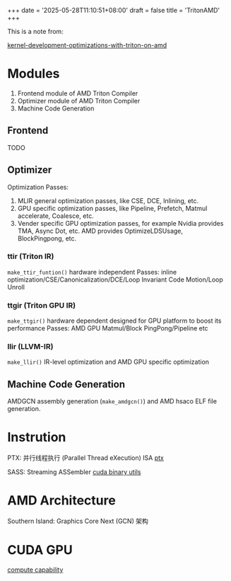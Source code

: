 +++
date = '2025-05-28T11:10:51+08:00'
draft = false
title = 'TritonAMD'
+++


This is a note from: 

[kernel-development-optimizations-with-triton-on-amd](https://rocm.blogs.amd.com/software-tools-optimization/kernel-development-optimizations-with-triton-on-/README.html)

# Modules

1. Frontend module of AMD Triton Compiler
2. Optimizer module of AMD Triton Compiler
3. Machine Code Generation


## Frontend

TODO

## Optimizer

Optimization Passes:
1. MLIR general optimization passes, like CSE, DCE, Inlining, etc.
2. GPU specific optimization passes, like Pipeline, Prefetch, Matmul accelerate, Coalesce, etc.
3. Vender specific GPU optimization passes, for example Nvidia provides TMA, Async Dot, etc. AMD provides OptimizeLDSUsage, BlockPingpong, etc.

### ttir (Triton IR)
`make_ttir_funtion()`
hardware independent
Passes: inline optimization/CSE/Canonicalization/DCE/Loop Invariant Code Motion/Loop Unroll

### ttgir (Triton GPU IR)
`make_ttgir()`
hardware dependent
designed for GPU platform to boost its performance
Passes: AMD GPU Matmul/Block PingPong/Pipeline etc

### llir (LLVM-IR)
`make_llir()`
IR-level optimization and AMD GPU specific optimization

## Machine Code Generation
AMDGCN assembly generation (`make_amdgcn()`) and AMD hsaco ELF file generation.


# Instrution

PTX: 并行线程执行 (Parallel Thread eXecution) ISA
[ptx](https://link.zhihu.com/?target=https%3A//docs.nvidia.com/cuda/parallel-thread-execution/index.html)

SASS: Streaming ASSembler
[cuda binary utils](https://link.zhihu.com/?target=https%3A//docs.nvidia.com/cuda/cuda-binary-utilities/index.html)

# AMD Architecture

Southern Island: Graphics Core Next (GCN) 架构


# CUDA GPU
[compute capability](https://developer.nvidia.cn/cuda-gpus#compute)